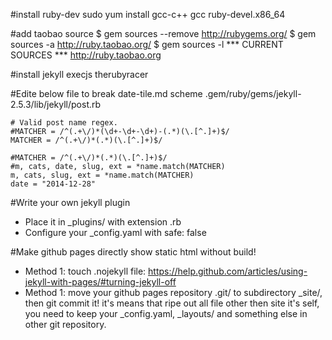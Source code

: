 

#install ruby-dev
sudo yum install gcc-c++ gcc ruby-devel.x86_64

#add taobao source
$ gem sources --remove http://rubygems.org/
$ gem sources -a http://ruby.taobao.org/
$ gem sources -l
*** CURRENT SOURCES ***
http://ruby.taobao.org

#install jekyll execjs therubyracer

#Edite below file to break date-tile.md scheme
.gem/ruby/gems/jekyll-2.5.3/lib/jekyll/post.rb

	# Valid post name regex.
	#MATCHER = /^(.+\/)*(\d+-\d+-\d+)-(.*)(\.[^.]+)$/
	MATCHER = /^(.+\/)*(.*)(\.[^.]+)$/

	#MATCHER = /^(.+\/)*(.*)(\.[^.]+)$/
	#m, cats, date, slug, ext = *name.match(MATCHER)
	m, cats, slug, ext = *name.match(MATCHER)
	date = "2014-12-28"

#Write your own jekyll plugin
* Place it in _plugins/ with extension .rb
* Configure your _config.yaml with
safe: false

#Make github pages directly show static html without build!
* Method 1: touch .nojekyll file: 
https://help.github.com/articles/using-jekyll-with-pages/#turning-jekyll-off
* Method 1: move your github pages repository .git/ to subdirectory _site/, then git commit it!
it's means that ripe out all file other then site it's self, 
you need to keep your _config.yaml, _layouts/ and something else in other git repository.


